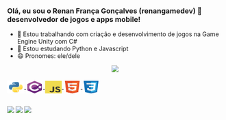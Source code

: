 ### Olá, eu sou o Renan França Gonçalves (renangamedev) 👋 desenvolvedor de jogos e apps mobile!

- 🔭 Estou trabalhando com criação e desenvolvimento de jogos na Game Engine Unity com C#
- 🌱 Estou estudando Python e Javascript
- 😄 Pronomes: ele/dele



<div align="center">
  <a href="https://github.com/renangamedev">
    
  <img height="180em" src="https://github-readme-stats.vercel.app/api?username=renangamedev&show_icons=true&theme=dark&include_all_commits=true&count_private=true"/>
  </div>

  <div style="display: inline_block"><br>
   <img align="center" alt="Renana-Python" height="30" width="40" src="https://raw.githubusercontent.com/devicons/devicon/master/icons/python/python-original.svg">
  <img align="center" alt="Renan-Csharp" height="30" width="40" src="https://raw.githubusercontent.com/devicons/devicon/master/icons/csharp/csharp-original.svg">
<img align="center" alt="Renan-Python" height="30" width="40" src="https://raw.githubusercontent.com/devicons/devicon/master/icons/javascript/javascript-original.svg">
  <img align="center" alt="Renan-HTML" height="30" width="40" src="https://raw.githubusercontent.com/devicons/devicon/master/icons/html5/html5-original.svg">
  <img align="center" alt="Renan-CSS" height="30" width="40" src="https://raw.githubusercontent.com/devicons/devicon/master/icons/css3/css3-original.svg">


</div>
  
##
  
  <div> 
  <a href="https://instagram.com/r3hn4n" target="_blank"><img src="https://img.shields.io/badge/-Instagram-%23E4405F?style=for-the-badge&logo=instagram&logoColor=white" target="_blank"></a>
  <a href = "mailto:kriokgamedev@gmail.com"><img src="https://img.shields.io/badge/Gmail-D14836?style=for-the-badge&logo=gmail&logoColor=white" target="_blank"></a>
  <a href = "mailto:renangamedev@outlook.com"><img src="https://img.shields.io/badge/Microsoft_Outlook-0078D4?style=for-the-badge&logo=microsoft-outlook&logoColor=white" target="_blank"></a>
   </div>
